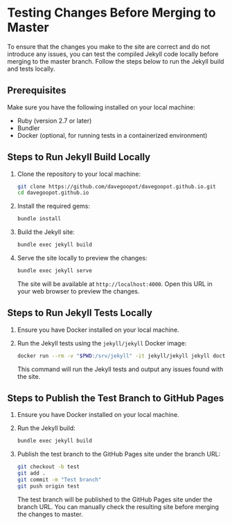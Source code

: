 # Testing Changes Before Merging to Master

To ensure that the changes you make to the site are correct and do not introduce any issues, you can test the compiled Jekyll code locally before merging to the master branch. Follow the steps below to run the Jekyll build and tests locally.

## Prerequisites

Make sure you have the following installed on your local machine:

- Ruby (version 2.7 or later)
- Bundler
- Docker (optional, for running tests in a containerized environment)

## Steps to Run Jekyll Build Locally

1. Clone the repository to your local machine:
   ```sh
   git clone https://github.com/davegoopot/davegoopot.github.io.git
   cd davegoopot.github.io
   ```

2. Install the required gems:
   ```sh
   bundle install
   ```

3. Build the Jekyll site:
   ```sh
   bundle exec jekyll build
   ```

4. Serve the site locally to preview the changes:
   ```sh
   bundle exec jekyll serve
   ```

   The site will be available at `http://localhost:4000`. Open this URL in your web browser to preview the changes.

## Steps to Run Jekyll Tests Locally

1. Ensure you have Docker installed on your local machine.

2. Run the Jekyll tests using the `jekyll/jekyll` Docker image:
   ```sh
   docker run --rm -v "$PWD:/srv/jekyll" -it jekyll/jekyll jekyll doctor
   ```

   This command will run the Jekyll tests and output any issues found with the site.

## Steps to Publish the Test Branch to GitHub Pages

1. Ensure you have Docker installed on your local machine.

2. Run the Jekyll build:
   ```sh
   bundle exec jekyll build
   ```

3. Publish the test branch to the GitHub Pages site under the branch URL:
   ```sh
   git checkout -b test
   git add .
   git commit -m "Test branch"
   git push origin test
   ```

   The test branch will be published to the GitHub Pages site under the branch URL. You can manually check the resulting site before merging the changes to master.
